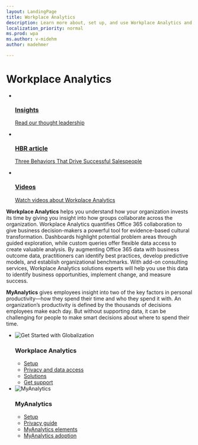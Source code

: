 ```yaml
---
layout: LandingPage
title: Workplace Analytics
description: Learn more about, set up, and use Workplace Analytics and MyAnalytics
localization_priority: normal 
ms.prod: wpa
ms.author: v-midehm
author: madehmer

---
```

# Workplace Analytics

<ul class="panelContent cardsY">
    <li>
        <a href="https://insights.office.com">
        <div class="cardSize">
            <div class="cardPadding">
                <div class="card">
                    <div class="cardImageOuter">
                        <div class="cardImage">
                            <img src="https://docs.microsoft.com/media/common/i_progressive.svg" alt="" />
                        </div>
                    </div>
                    <div class="cardText">
                        <h3>Insights</h3>
                        <p>Read our thought leadership</p>
                    </div>
                </div>
            </div>
        </div>
        </a>
    </li>
    <li>
        <a href="https://query.prod.cms.rt.microsoft.com/cms/api/am/binary/RWaEMx">
        <div class="cardSize">
            <div class="cardPadding">
                <div class="card">
                    <div class="cardImageOuter">
                        <div class="cardImage">
                            <img src="https://docs.microsoft.com/media/common/i_library.svg" alt="" />
                        </div>
                    </div>
                    <div class="cardText">
                        <h3>HBR article</h3>
                        <p>Three Behaviors That Drive Successful Salespeople </p>
                    </div>
                </div>
            </div>
        </div>
        </a>
    </li>
    <li>
        <a href="~/overview/videos.md">
        <div class="cardSize">
            <div class="cardPadding">
                <div class="card">
                    <div class="cardImageOuter">
                        <div class="cardImage">
                            <img src="https://docs.microsoft.com/media/common/i_video.svg" alt="" />
                        </div>
                    </div>
                    <div class="cardText">
                        <h3>Videos</h3>
                        <p>Watch videos about Workplace Analytics</p>
                    </div>
                </div>
            </div>
        </div>
        </a>
    </li>
</ul>

**Workplace Analytics** helps you understand how your organization invests its time by giving you insight into how groups collaborate across the organization. Workplace Analytics quantifies Office 365 collaboration to give business decision-makers a powerful tool for evidence-based cultural transformation. Dashboards highlight potential problem areas through guided exploration, while custom queries offer flexible data access to create valuable analysis. By augmenting Office 365 data with business outcome data, practitioners can identify best practices, develop predictive models, and establish organizational benchmarks. With add-on consulting services, Workplace Analytics solutions experts will help you use this data to identify business opportunities, implement change, and measure success.

**MyAnalytics** gives employees insight into two of the key factors in personal productivity—how they spend their time and who they spend it with. An organization’s productivity is defined by the thousands of decisions employees make each day. But without supporting data, it can be challenging for people to make smart decisions about where to spend their time.

<ul class="panelContent cardsA cols cols4">
    <li>
        <div class="cardSize">
            <div class="cardPadding">
                <div class="card">
                    <div class="cardImageOuter">
                        <div class="cardImage">
                            <img alt="Get Started with Globalization" src="https://docs.microsoft.com/media/common/i_get-started.svg">
                        </div>
                    </div>
                    <div class="cardText">
                        <h3>Workplace Analytics</h3>
                        <p></p>
                        <ul>
<a href="~/setup/set-up-workplace-analytics.md"><li>Setup</li></a>
<a href="~/privacy/privacy-and-data-access.md"><li>Privacy and data access</li></a>
<a href="~/tutorials/solutionsv2-intro.md"><li>Solutions</li></a>
<a href="~/overview/getting-support.md"><li>Get support</li></a>
                        </ul>
                    </div>
                </div>
            </div>
        </div>
    </li>
    <li>
        <div class="cardSize">
            <div class="cardPadding">
                <div class="card">
                    <div class="cardImageOuter">
                        <div class="cardImage">
                            <img alt="MyAnalytics" src="https://docs.microsoft.com/media/common/i_api-reference.svg">
                        </div>
                    </div>
                    <div class="cardText">
                        <h3>MyAnalytics</h3>
                        <p></p>
                        <ul>
<li>
<a href="~/myanalytics/setup/configure-myanalytics.md">Setup</a></li>
<a href="~/myanalytics/overview/Privacy-Guide.md"><li>Privacy guide</li></a><li>
<a href="~/myanalytics/use/mya-elements.md">MyAnalytics elements</a> 
<a href="~/myanalytics/use/mya-adoption/Adopt-myanalytics.md"><li>MyAnalytics adoption</li></a>
</li>
                        </ul>
                    </div>
                </div>
            </div>
        </div>
    </li>
</ul>
